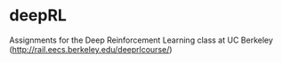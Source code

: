 # deepRL

Assignments for the Deep Reinforcement Learning class at UC Berkeley (http://rail.eecs.berkeley.edu/deeprlcourse/)

